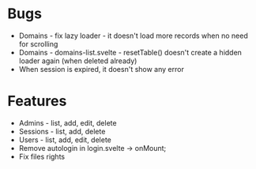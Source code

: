 # Bugs

- Domains - fix lazy loader - it doesn't load more records when no need for scrolling
- Domains - domains-list.svelte - resetTable() doesn't create a hidden loader again (when deleted already)
- When session is expired, it doesn't show any error

# Features

- Admins - list, add, edit, delete
- Sessions - list, add, delete
- Users - list, add, edit, delete
- Remove autologin in login.svelte -> onMount;
- Fix files rights
